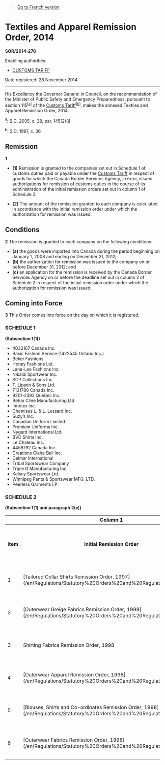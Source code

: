 > [Go to French version](/fr/Règlements/Décrets,%20ordonnances%20et%20règlements%20statutaires/2014/278.md)

# Textiles and Apparel Remission Order, 2014

**SOR/2014-278**

Enabling authorities: 
- [CUSTOMS TARIFF](/en/Acts/Statutes%20of%20Canada/1997/c.%2036.md)

Date registered: 28 November 2014

----------

His Excellency the Governor General in Council, on the recommendation of the Minister of Public Safety and Emergency Preparedness, pursuant to section 115<sup><a href='#fn_81000-2-XXXX_hq_14302'>[a]</a></sup> of the [Customs Tariff](/en/Acts/Statutes%20of%20Canada/1997/c.%2036.md)<sup><a href='#fn_81000-2-XXXX_hq_14303'>[b]</a></sup>, makes the annexed Textiles and Apparel Remission Order, 2014.

<a name='fn_81000-2-XXXX_hq_14302'><sup>a</sup></a>: S.C. 2005, c. 38, par. 145(2)(j)<br />

<a name='fn_81000-2-XXXX_hq_14303'><sup>b</sup></a>: S.C. 1997, c. 36<br />




## Remission


**1** 

- **(1)** Remission is granted to the companies set out in Schedule 1 of customs duties paid or payable under the [Customs Tariff](/en/Acts/Statutes%20of%20Canada/1997/c.%2036.md) in respect of goods for which the Canada Border Services Agency, in error, issued authorizations for remission of customs duties in the course of its administration of the initial remission orders set out in column 1 of Schedule 2.

- **(2)** The amount of the remission granted to each company is calculated in accordance with the initial remission order under which the authorization for remission was issued.




## Conditions


**2** The remission is granted to each company on the following conditions:
- **(a)** the goods were imported into Canada during the period beginning on January 1, 2008 and ending on December 31, 2012;
- **(b)** the authorization for remission was issued to the company on or before December 31, 2012; and
- **(c)** an application for the remission is received by the Canada Border Services Agency on or before the deadline set out in column 2 of Schedule 2 in respect of the initial remission order under which the authorization for remission was issued.




## Coming into Force


**3** This Order comes into force on the day on which it is registered.




### **SCHEDULE 1** 
**(Subsection 1(1))**
- 4033167 Canada Inc.
- Basic Fashion Service (1422545 Ontario Inc.)
- Beker Fashions
- Honey Fashions Ltd.
- Lana-Lee Fashions Inc.
- Nikaldi Sportwear Inc.
- SCP Collections Inc.
- T. Lipson & Sons Ltd.
- 7131780 Canada Inc.
- 9201-2392 Québec Inc.
- Behar Cline Manufacturing Ltd.
- Innotex Inc.
- Chemises L. & L. Lessard Inc.
- Suzy’s Inc.
- Canadian Uniform Limited
- Premium Uniforms Inc.
- Nygard International Ltd.
- BVD Shirts Inc.	
- Le Chateau Inc.
- 4459792 Canada Inc.
- Creations Claire Bell Inc.
- Delmar International
- Tribal Sportswear Company
- Triple G Manufacturing Inc.
- Kelsey Sportswear Ltd.
- Winnipeg Pants & Sportswear MFG. LTD.
- Peerless Garments LP



### **SCHEDULE 2** 
**(Subsection 1(1) and paragraph 2(c))**
<table>
<tr>
<th></th>
<th>Column 1</th>
<th>Column 2</th>
</tr>
<tr>
<th>Item</th>
<th>Initial Remission Order</th>
<th>Deadline for Receipt of Application for Remission</th>
</tr>
<tr>
<td>1</td>
<td>[Tailored Collar Shirts Remission Order, 1997](/en/Regulations/Statutory%20Orders%20and%20Regulations/97/291.md)</td>
<td>five years after importation of the goods</td>
</tr>
<tr>
<td>2</td>
<td>[Outerwear Greige Fabrics Remission Order, 1998](/en/Regulations/Statutory%20Orders%20and%20Regulations/98/86.md)</td>
<td>three years after importation of the goods</td>
</tr>
<tr>
<td>3</td>
<td>Shirting Fabrics Remission Order, 1998</td>
<td>five years after importation of the goods</td>
</tr>
<tr>
<td>4</td>
<td>[Outerwear Apparel Remission Order, 1998](/en/Regulations/Statutory%20Orders%20and%20Regulations/98/88.md)</td>
<td>five years after importation of the goods</td>
</tr>
<tr>
<td>5</td>
<td>[Blouses, Shirts and Co-ordinates Remission Order, 1998](/en/Regulations/Statutory%20Orders%20and%20Regulations/98/89.md)</td>
<td>five years after importation of the goods</td>
</tr>
<tr>
<td>6</td>
<td>[Outerwear Fabrics Remission Order, 1998](/en/Regulations/Statutory%20Orders%20and%20Regulations/98/90.md)</td>
<td>three years after importation of the goods</td>
</tr>
</table>


